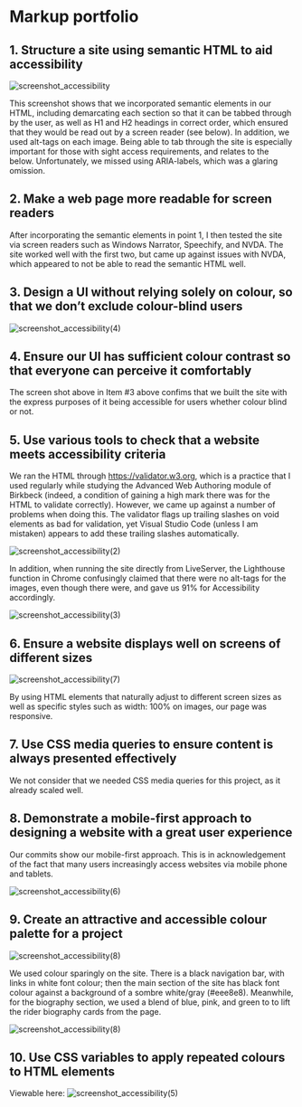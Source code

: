 # Markup portfolio

## 1. Structure a site using semantic HTML to aid accessibility

![screenshot_accessibility](https://user-images.githubusercontent.com/52511353/203984380-4f7c734a-79ee-4f48-9c70-fdfe18bffbaa.png)

This screenshot shows that we incorporated semantic elements in our HTML, including demarcating each section so that it can be tabbed through by the user, as well as H1 and H2 headings in correct order, which ensured that they would be read out by a screen reader (see below). In addition, we used alt-tags on each image.
Being able to tab through the site is especially important for those with sight access requirements, and relates to the below.
Unfortunately, we missed using ARIA-labels, which was a glaring omission. 

## 2. Make a web page more readable for screen readers

After incorporating the semantic elements in point 1, I then tested the site via screen readers such as Windows Narrator, Speechify, and NVDA. The site worked well with the first two, but came up against issues with NVDA, which appeared to not be able to read the semantic HTML well. 

## 3. Design a UI without relying solely on colour, so that we don’t exclude colour-blind users

![screenshot_accessibility(4)](https://user-images.githubusercontent.com/52511353/204042160-5571f419-7259-46ea-8a39-ce097b0c4b5c.png)

## 4. Ensure our UI has sufficient colour contrast so that everyone can perceive it comfortably

The screen shot above in Item #3 above confims that we built the site with the express purposes of it being accessible for users whether colour blind or not.

## 5. Use various tools to check that a website meets accessibility criteria

We ran the HTML through https://validator.w3.org, which is a practice that I used regularly while studying the Advanced Web Authoring module of Birkbeck (indeed, a condition of gaining a high mark there was for the HTML to validate correctly). However, we came up against a number of problems when doing this. The validator flags up trailing slashes on void elements as bad for validation, yet Visual Studio Code (unless I am mistaken) appears to add these trailing slashes automatically. 

![screenshot_accessibility(2)](https://user-images.githubusercontent.com/52511353/203989270-fef2a53c-4985-4db0-93f8-26278b7040d6.png)

In addition, when running the site directly from LiveServer, the Lighthouse function in Chrome confusingly claimed that there were no alt-tags for the images, even though there were, and gave us 91% for Accessibility accordingly.

![screenshot_accessibility(3)](https://user-images.githubusercontent.com/52511353/203996643-bf75a70f-d7be-481e-9a9b-60eeead79e5a.png)

## 6. Ensure a website displays well on screens of different sizes

![screenshot_accessibility(7)](https://user-images.githubusercontent.com/52511353/204137908-110d8d09-db95-4fc0-88e9-8e86f15a72f6.png)

By using HTML elements that naturally adjust to different screen sizes as well as specific styles such as width: 100% on images, our page was responsive.

## 7. Use CSS media queries to ensure content is always presented effectively

We not consider that we needed CSS media queries for this project, as it already scaled well.

## 8. Demonstrate a mobile-first approach to designing a website with a great user experience

Our commits show our mobile-first approach. This is in acknowledgement of the fact that many users increasingly access websites via mobile phone and tablets.

![screenshot_accessibility(6)](https://user-images.githubusercontent.com/52511353/204137741-fabc795d-af8c-4f4b-a2e4-f4d4c79f4a31.png)

## 9. Create an attractive and accessible colour palette for a project

![screenshot_accessibility(8)](https://user-images.githubusercontent.com/52511353/204138184-eec1b4b7-5970-428d-b08c-8197d3431516.png)

We used colour sparingly on the site. There is a black navigation bar, with links in white font colour; then the main section of the site has black font colour against a background of a sombre white/gray (#eee8e8). Meanwhile, for the biography section, we used a blend of blue, pink, and green to to lift the rider biography cards from the page. 

![screenshot_accessibility(8)](https://user-images.githubusercontent.com/52511353/204138400-78ae67a7-1741-4502-a0a9-de3458a65f79.png)

## 10. Use CSS variables to apply repeated colours to HTML elements

Viewable here:
![screenshot_accessibility(5)](https://user-images.githubusercontent.com/52511353/204043145-f7215a73-7033-4909-9c63-0f3a4d350d45.png)


